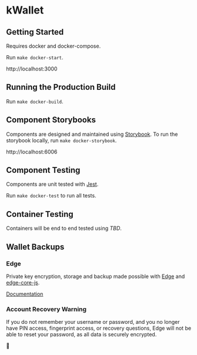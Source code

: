 # kWallet

## Getting Started
Requires docker and docker-compose.

Run `make docker-start`.

http://localhost:3000

## Running the Production Build
Run `make docker-build`.

## Component Storybooks
Components are designed and maintained using [Storybook](https://github.com/storybooks/storybook).
To run the storybook locally, run `make docker-storybook`.

http://localhost:6006

## Component Testing
Components are unit tested with [Jest](https://github.com/facebook/jest).

Run `make docker-test` to run all tests.

## Container Testing
Containers will be end to end tested using *TBD*.

## Wallet Backups

### Edge
Private key encryption, storage and backup made possible with [Edge](https://edgesecure.co/) and
[edge-core-js](https://github.com/Airbitz/edge-core-js).

[Documentation](https://developer.airbitz.co/javascript/)

### Account Recovery Warning
If you do not remember your username or password, and you no longer have PIN access, fingerprint access, or recovery questions, Edge will not be able to reset your password, as all data is securely encrypted.

🐨
